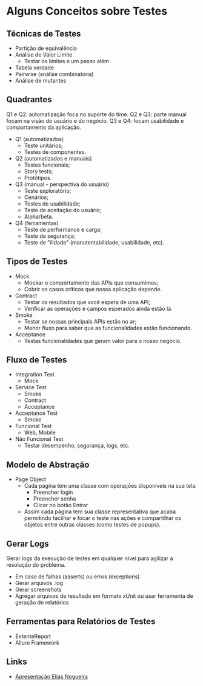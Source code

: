 # Alguns Conceitos sobre Testes

## Técnicas de Testes
* Partição de equivalência
* Análise de Valor Limite
  * Testar os limites e um passo além
* Tabela verdade
* Pairwise (análise combinatória)
* Análise de mutantes


## Quadrantes
Q1 e Q2: automatização foca no suporte do time.
Q2 e Q3: parte manual focam na visão do usuário e do negócio.
Q3 e Q4: focam usabilidade e comportamento da aplicação.
* Q1 (automatizados)
  * Teste unitários;
  * Testes de componentes.
* Q2 (automatizados e manuais)
  * Testes funcionais;
  * Story tests;
  * Protótipos.
* Q3 (manual - perspectiva do usuário)
  * Teste exploratório;
  * Cenários;
  * Testes de usabilidade;
  * Teste de aceitação do usuário;
  * Alpha/beta.
* Q4 (ferramentas)
  * Teste de performance e carga;
  * Teste de segurança;
  * Teste de "ilidade" (manutentabilidade, usabilidade, etc).


## Tipos de Testes
* Mock
  * Mockar o comportamento das APIs que consumimos;
  * Cobrir os casos críticos que nossa aplicação depende.
* Contract
  * Testar os resultados que você espera de uma API;
  * Verificar as operações e campos esperados ainda estão lá.
* Smoke
  * Testar se nossas principais APIs estão no ar;
  * Menor fluxo para saber que as funcionalidades estão funcionando.
* Acceptance
  * Testas funcionalidades que geram valor para o nosso negócio.


## Fluxo de Testes
* Integration Test
  * Mock
* Service Test
  * Smoke
  * Contract
  * Acceptance
* Acceptance Test
  * Smoke
* Funcional Test
  * Web, Mobile
* Não Funcional Test
  * Testar desempenho, segurança, logs, etc.



## Modelo de Abstração
* Page Object
  * Cada página tem uma classe com operações disponíveis na sua tela:
    * Preencher login
    * Preencher senha
    * Clicar no botão Entrar
  * Assim cada página tem sua classe representativa que acaba permitindo facilitar e focar o teste nas ações e compartilhar os objetos entre outras classes (como testes de popups).


## Gerar Logs
Gerar logs da execução de testes em qualquer nível para agilizar a resolução do problema.
* Em caso de falhas (asserts) ou erros (exceptions)
* Gerar arquivos .log
* Gerar screenshots
* Agregar arquivos de resultado em formato xUnit ou usar ferramenta de geração de relatórios


## Ferramentas para Relatórios de Testes
* ExtenteReport
* Allure Framework



## Links
* [Apresentação Elias Nogueira](https://www.slideshare.net/elias.nogueira/arquitetura-bsica-de-testes-para-seu-projeto-java)
